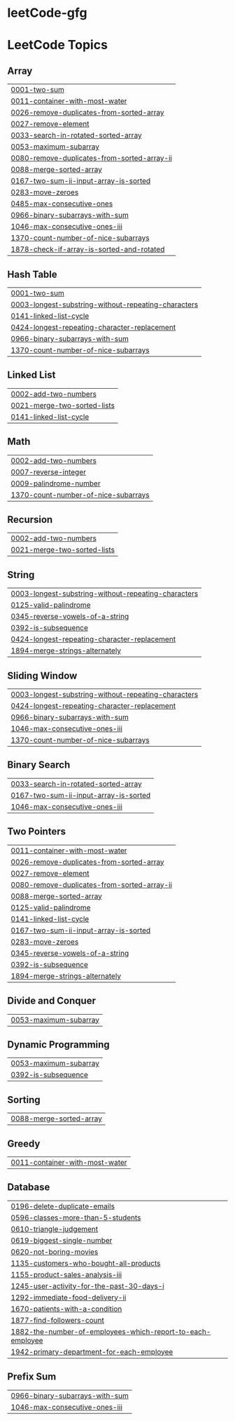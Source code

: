 # leetCode-gfg
<!---LeetCode Topics Start-->
# LeetCode Topics
## Array
|  |
| ------- |
| [0001-two-sum](https://github.com/jatinmadan13/leetCode-gfg/tree/master/0001-two-sum) |
| [0011-container-with-most-water](https://github.com/jatinmadan13/leetCode-gfg/tree/master/0011-container-with-most-water) |
| [0026-remove-duplicates-from-sorted-array](https://github.com/jatinmadan13/leetCode-gfg/tree/master/0026-remove-duplicates-from-sorted-array) |
| [0027-remove-element](https://github.com/jatinmadan13/leetCode-gfg/tree/master/0027-remove-element) |
| [0033-search-in-rotated-sorted-array](https://github.com/jatinmadan13/leetCode-gfg/tree/master/0033-search-in-rotated-sorted-array) |
| [0053-maximum-subarray](https://github.com/jatinmadan13/leetCode-gfg/tree/master/0053-maximum-subarray) |
| [0080-remove-duplicates-from-sorted-array-ii](https://github.com/jatinmadan13/leetCode-gfg/tree/master/0080-remove-duplicates-from-sorted-array-ii) |
| [0088-merge-sorted-array](https://github.com/jatinmadan13/leetCode-gfg/tree/master/0088-merge-sorted-array) |
| [0167-two-sum-ii-input-array-is-sorted](https://github.com/jatinmadan13/leetCode-gfg/tree/master/0167-two-sum-ii-input-array-is-sorted) |
| [0283-move-zeroes](https://github.com/jatinmadan13/leetCode-gfg/tree/master/0283-move-zeroes) |
| [0485-max-consecutive-ones](https://github.com/jatinmadan13/leetCode-gfg/tree/master/0485-max-consecutive-ones) |
| [0966-binary-subarrays-with-sum](https://github.com/jatinmadan13/leetCode-gfg/tree/master/0966-binary-subarrays-with-sum) |
| [1046-max-consecutive-ones-iii](https://github.com/jatinmadan13/leetCode-gfg/tree/master/1046-max-consecutive-ones-iii) |
| [1370-count-number-of-nice-subarrays](https://github.com/jatinmadan13/leetCode-gfg/tree/master/1370-count-number-of-nice-subarrays) |
| [1878-check-if-array-is-sorted-and-rotated](https://github.com/jatinmadan13/leetCode-gfg/tree/master/1878-check-if-array-is-sorted-and-rotated) |
## Hash Table
|  |
| ------- |
| [0001-two-sum](https://github.com/jatinmadan13/leetCode-gfg/tree/master/0001-two-sum) |
| [0003-longest-substring-without-repeating-characters](https://github.com/jatinmadan13/leetCode-gfg/tree/master/0003-longest-substring-without-repeating-characters) |
| [0141-linked-list-cycle](https://github.com/jatinmadan13/leetCode-gfg/tree/master/0141-linked-list-cycle) |
| [0424-longest-repeating-character-replacement](https://github.com/jatinmadan13/leetCode-gfg/tree/master/0424-longest-repeating-character-replacement) |
| [0966-binary-subarrays-with-sum](https://github.com/jatinmadan13/leetCode-gfg/tree/master/0966-binary-subarrays-with-sum) |
| [1370-count-number-of-nice-subarrays](https://github.com/jatinmadan13/leetCode-gfg/tree/master/1370-count-number-of-nice-subarrays) |
## Linked List
|  |
| ------- |
| [0002-add-two-numbers](https://github.com/jatinmadan13/leetCode-gfg/tree/master/0002-add-two-numbers) |
| [0021-merge-two-sorted-lists](https://github.com/jatinmadan13/leetCode-gfg/tree/master/0021-merge-two-sorted-lists) |
| [0141-linked-list-cycle](https://github.com/jatinmadan13/leetCode-gfg/tree/master/0141-linked-list-cycle) |
## Math
|  |
| ------- |
| [0002-add-two-numbers](https://github.com/jatinmadan13/leetCode-gfg/tree/master/0002-add-two-numbers) |
| [0007-reverse-integer](https://github.com/jatinmadan13/leetCode-gfg/tree/master/0007-reverse-integer) |
| [0009-palindrome-number](https://github.com/jatinmadan13/leetCode-gfg/tree/master/0009-palindrome-number) |
| [1370-count-number-of-nice-subarrays](https://github.com/jatinmadan13/leetCode-gfg/tree/master/1370-count-number-of-nice-subarrays) |
## Recursion
|  |
| ------- |
| [0002-add-two-numbers](https://github.com/jatinmadan13/leetCode-gfg/tree/master/0002-add-two-numbers) |
| [0021-merge-two-sorted-lists](https://github.com/jatinmadan13/leetCode-gfg/tree/master/0021-merge-two-sorted-lists) |
## String
|  |
| ------- |
| [0003-longest-substring-without-repeating-characters](https://github.com/jatinmadan13/leetCode-gfg/tree/master/0003-longest-substring-without-repeating-characters) |
| [0125-valid-palindrome](https://github.com/jatinmadan13/leetCode-gfg/tree/master/0125-valid-palindrome) |
| [0345-reverse-vowels-of-a-string](https://github.com/jatinmadan13/leetCode-gfg/tree/master/0345-reverse-vowels-of-a-string) |
| [0392-is-subsequence](https://github.com/jatinmadan13/leetCode-gfg/tree/master/0392-is-subsequence) |
| [0424-longest-repeating-character-replacement](https://github.com/jatinmadan13/leetCode-gfg/tree/master/0424-longest-repeating-character-replacement) |
| [1894-merge-strings-alternately](https://github.com/jatinmadan13/leetCode-gfg/tree/master/1894-merge-strings-alternately) |
## Sliding Window
|  |
| ------- |
| [0003-longest-substring-without-repeating-characters](https://github.com/jatinmadan13/leetCode-gfg/tree/master/0003-longest-substring-without-repeating-characters) |
| [0424-longest-repeating-character-replacement](https://github.com/jatinmadan13/leetCode-gfg/tree/master/0424-longest-repeating-character-replacement) |
| [0966-binary-subarrays-with-sum](https://github.com/jatinmadan13/leetCode-gfg/tree/master/0966-binary-subarrays-with-sum) |
| [1046-max-consecutive-ones-iii](https://github.com/jatinmadan13/leetCode-gfg/tree/master/1046-max-consecutive-ones-iii) |
| [1370-count-number-of-nice-subarrays](https://github.com/jatinmadan13/leetCode-gfg/tree/master/1370-count-number-of-nice-subarrays) |
## Binary Search
|  |
| ------- |
| [0033-search-in-rotated-sorted-array](https://github.com/jatinmadan13/leetCode-gfg/tree/master/0033-search-in-rotated-sorted-array) |
| [0167-two-sum-ii-input-array-is-sorted](https://github.com/jatinmadan13/leetCode-gfg/tree/master/0167-two-sum-ii-input-array-is-sorted) |
| [1046-max-consecutive-ones-iii](https://github.com/jatinmadan13/leetCode-gfg/tree/master/1046-max-consecutive-ones-iii) |
## Two Pointers
|  |
| ------- |
| [0011-container-with-most-water](https://github.com/jatinmadan13/leetCode-gfg/tree/master/0011-container-with-most-water) |
| [0026-remove-duplicates-from-sorted-array](https://github.com/jatinmadan13/leetCode-gfg/tree/master/0026-remove-duplicates-from-sorted-array) |
| [0027-remove-element](https://github.com/jatinmadan13/leetCode-gfg/tree/master/0027-remove-element) |
| [0080-remove-duplicates-from-sorted-array-ii](https://github.com/jatinmadan13/leetCode-gfg/tree/master/0080-remove-duplicates-from-sorted-array-ii) |
| [0088-merge-sorted-array](https://github.com/jatinmadan13/leetCode-gfg/tree/master/0088-merge-sorted-array) |
| [0125-valid-palindrome](https://github.com/jatinmadan13/leetCode-gfg/tree/master/0125-valid-palindrome) |
| [0141-linked-list-cycle](https://github.com/jatinmadan13/leetCode-gfg/tree/master/0141-linked-list-cycle) |
| [0167-two-sum-ii-input-array-is-sorted](https://github.com/jatinmadan13/leetCode-gfg/tree/master/0167-two-sum-ii-input-array-is-sorted) |
| [0283-move-zeroes](https://github.com/jatinmadan13/leetCode-gfg/tree/master/0283-move-zeroes) |
| [0345-reverse-vowels-of-a-string](https://github.com/jatinmadan13/leetCode-gfg/tree/master/0345-reverse-vowels-of-a-string) |
| [0392-is-subsequence](https://github.com/jatinmadan13/leetCode-gfg/tree/master/0392-is-subsequence) |
| [1894-merge-strings-alternately](https://github.com/jatinmadan13/leetCode-gfg/tree/master/1894-merge-strings-alternately) |
## Divide and Conquer
|  |
| ------- |
| [0053-maximum-subarray](https://github.com/jatinmadan13/leetCode-gfg/tree/master/0053-maximum-subarray) |
## Dynamic Programming
|  |
| ------- |
| [0053-maximum-subarray](https://github.com/jatinmadan13/leetCode-gfg/tree/master/0053-maximum-subarray) |
| [0392-is-subsequence](https://github.com/jatinmadan13/leetCode-gfg/tree/master/0392-is-subsequence) |
## Sorting
|  |
| ------- |
| [0088-merge-sorted-array](https://github.com/jatinmadan13/leetCode-gfg/tree/master/0088-merge-sorted-array) |
## Greedy
|  |
| ------- |
| [0011-container-with-most-water](https://github.com/jatinmadan13/leetCode-gfg/tree/master/0011-container-with-most-water) |
## Database
|  |
| ------- |
| [0196-delete-duplicate-emails](https://github.com/jatinmadan13/leetCode-gfg/tree/master/0196-delete-duplicate-emails) |
| [0596-classes-more-than-5-students](https://github.com/jatinmadan13/leetCode-gfg/tree/master/0596-classes-more-than-5-students) |
| [0610-triangle-judgement](https://github.com/jatinmadan13/leetCode-gfg/tree/master/0610-triangle-judgement) |
| [0619-biggest-single-number](https://github.com/jatinmadan13/leetCode-gfg/tree/master/0619-biggest-single-number) |
| [0620-not-boring-movies](https://github.com/jatinmadan13/leetCode-gfg/tree/master/0620-not-boring-movies) |
| [1135-customers-who-bought-all-products](https://github.com/jatinmadan13/leetCode-gfg/tree/master/1135-customers-who-bought-all-products) |
| [1155-product-sales-analysis-iii](https://github.com/jatinmadan13/leetCode-gfg/tree/master/1155-product-sales-analysis-iii) |
| [1245-user-activity-for-the-past-30-days-i](https://github.com/jatinmadan13/leetCode-gfg/tree/master/1245-user-activity-for-the-past-30-days-i) |
| [1292-immediate-food-delivery-ii](https://github.com/jatinmadan13/leetCode-gfg/tree/master/1292-immediate-food-delivery-ii) |
| [1670-patients-with-a-condition](https://github.com/jatinmadan13/leetCode-gfg/tree/master/1670-patients-with-a-condition) |
| [1877-find-followers-count](https://github.com/jatinmadan13/leetCode-gfg/tree/master/1877-find-followers-count) |
| [1882-the-number-of-employees-which-report-to-each-employee](https://github.com/jatinmadan13/leetCode-gfg/tree/master/1882-the-number-of-employees-which-report-to-each-employee) |
| [1942-primary-department-for-each-employee](https://github.com/jatinmadan13/leetCode-gfg/tree/master/1942-primary-department-for-each-employee) |
## Prefix Sum
|  |
| ------- |
| [0966-binary-subarrays-with-sum](https://github.com/jatinmadan13/leetCode-gfg/tree/master/0966-binary-subarrays-with-sum) |
| [1046-max-consecutive-ones-iii](https://github.com/jatinmadan13/leetCode-gfg/tree/master/1046-max-consecutive-ones-iii) |
<!---LeetCode Topics End-->